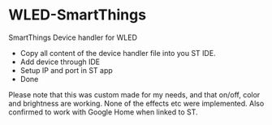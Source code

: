# WLED-SmartThings
SmartThings Device handler for WLED

 - Copy all content of the device handler file into you ST IDE.
 - Add device through IDE
 - Setup IP and port in ST app
 - Done

Please note that this was custom made for my needs, and that on/off, color and brightness are working. None of the effects etc were implemented. Also confirmed to work with Google Home when linked to ST.
